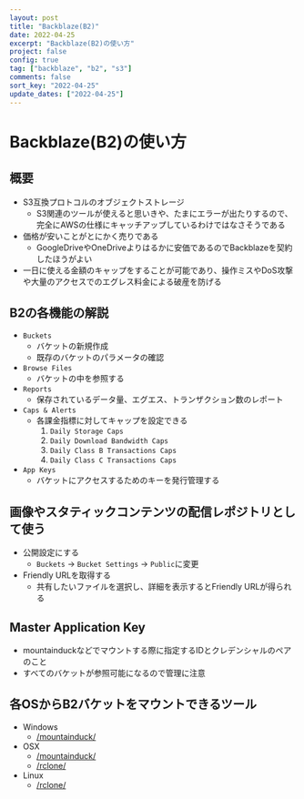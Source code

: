 ```yaml
---
layout: post
title: "Backblaze(B2)"
date: 2022-04-25
excerpt: "Backblaze(B2)の使い方"
project: false
config: true
tag: ["backblaze", "b2", "s3"]
comments: false
sort_key: "2022-04-25"
update_dates: ["2022-04-25"]
---
```


# Backblaze(B2)の使い方

## 概要
 - S3互換プロトコルのオブジェクトストレージ
   - S3関連のツールが使えると思いきや、たまにエラーが出たりするので、完全にAWSの仕様にキャッチアップしているわけではなさそうである
 - 価格が安いことがとにかく売りである
   - GoogleDriveやOneDriveよりはるかに安価であるのでBackblazeを契約したほうがよい
 - 一日に使える金額のキャップをすることが可能であり、操作ミスやDoS攻撃や大量のアクセスでのエグレス料金による破産を防げる

## B2の各機能の解説
 - `Buckets`
   - バケットの新規作成
   - 既存のバケットのパラメータの確認
 - `Browse Files`
   - バケットの中を参照する
 - `Reports`
   - 保存されているデータ量、エグエス、トランザクション数のレポート
 - `Caps & Alerts`
   - 各課金指標に対してキャップを設定できる
     1. `Daily Storage Caps`
     2. `Daily Download Bandwidth Caps`
     3. `Daily Class B Transactions Caps`
     4. `Daily Class C Transactions Caps`
 - `App Keys`
   - バケットにアクセスするためのキーを発行管理する

## 画像やスタティックコンテンツの配信レポジトリとして使う
 - 公開設定にする
   - `Buckets` -> `Bucket Settings` -> `Public`に変更
 - Friendly URLを取得する
   - 共有したいファイルを選択し、詳細を表示するとFriendly URLが得られる

## Master Application Key
 - mountainduckなどでマウントする際に指定するIDとクレデンシャルのペアのこと
 - すべてのバケットが参照可能になるので管理に注意

## 各OSからB2バケットをマウントできるツール
 - Windows
   - [/mountainduck/](/mountainduck/)
 - OSX
   - [/mountainduck/](/mountainduck/)
   - [/rclone/](/rclone/)
 - Linux
   - [/rclone/](/rclone/)
